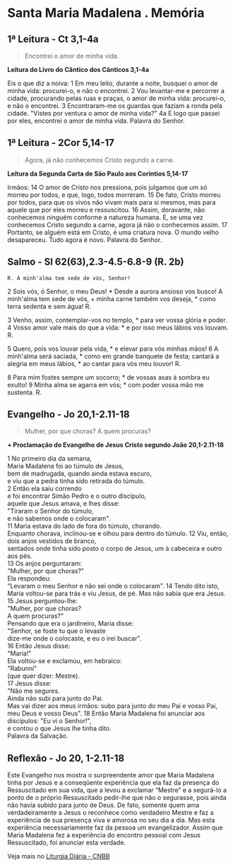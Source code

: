 # Santa Maria Madalena . Memória

## 1ª Leitura - Ct 3,1-4a

> Encontrei o amor de minha vida.

**Leitura do Livro do Cântico dos Cânticos 3,1-4a**

Eis o que diz a noiva: 
1 Em meu leito, durante a noite, 
 busquei o amor de minha vida: 
 procurei-o, e não o encontrei. 
2 Vou levantar-me e percorrer a cidade, 
 procurando pelas ruas e praças, 
 o amor de minha vida: 
 procurei-o, e não o encontrei. 
3 Encontraram-me os guardas 
 que faziam a ronda pela cidade. 
 "Vistes por ventura o amor de minha vida?" 
4a E logo que passei por eles, 
 encontrei o amor de minha vida. 
 Palavra do Senhor.

## 1ª Leitura - 2Cor 5,14-17

> Agora, já não conhecemos Cristo segundo a carne.

**Leitura da Segunda Carta de São Paulo aos Coríntios 5,14-17**

Irmãos:  14 O amor de Cristo nos pressiona,   pois julgamos que um só morreu por todos,   e que, logo, todos morreram.  15 De fato, Cristo morreu por todos,   para que os vivos não vivam mais para si mesmos,   mas para aquele que por eles morreu e ressuscitou.  16 Assim, doravante, não conhecemos ninguém   conforme a natureza humana.   E, se uma vez conhecemos Cristo segundo a carne,   agora já não o conhecemos assim.  17 Portanto, se alguém está em Cristo,   é uma criatura nova.   O mundo velho desapareceu.   Tudo agora é novo.   Palavra do Senhor.

## Salmo - Sl 62(63),2.3-4.5-6.8-9 (R. 2b)

`R. A minh'alma tem sede de vós, Senhor!`

2 Sois vós, ó Senhor, o meu Deus! * 
 Desde a aurora ansioso vos busco! 
 A minh'alma tem sede de vós, + 
 minha carne também vos deseja, * 
 como terra sedenta e sem água! R. 
 
3 Venho, assim, contemplar-vos no templo, * 
 para ver vossa glória e poder. 
4 Vosso amor vale mais do que a vida: * 
 e por isso meus lábios vos louvam. R. 
 
5 Quero, pois vos louvar pela vida, * 
 e elevar para vós minhas mãos! 
6 A minh'alma será saciada, * 
 como em grande banquete de festa; 
 cantará a alegria em meus lábios, * 
 ao cantar para vós meu louvor! R. 
 
8 Para mim fostes sempre um socorro; * 
 de vossas asas à sombra eu exulto! 
9 Minha alma se agarra em vós; * 
 com poder vossa mão me sustenta. R.

## Evangelho - Jo 20,1-2.11-18

> Mulher, por que choras? A quem procuras?

**+ Proclamação do Evangelho de Jesus Cristo segundo João 20,1-2.11-18**

1 No primeiro dia da semana,  
 Maria Madalena foi ao túmulo de Jesus,  
 bem de madrugada, quando ainda estava escuro,  
 e viu que a pedra tinha sido retirada do túmulo.  
2 Então ela saiu correndo  
 e foi encontrar Simão Pedro e o outro discípulo,  
 aquele que Jesus amava, 
 e lhes disse:  
 "Tiraram o Senhor do túmulo,  
 e não sabemos onde o colocaram".  
11 Maria estava do lado de fora do túmulo, chorando.  
 Enquanto chorava, 
 inclinou-se e olhou para dentro do túmulo. 
12 Viu, então, dois anjos vestidos de branco,  
 sentados onde tinha sido posto o corpo de Jesus, 
 um à cabeceira e outro aos pés.  
13 Os anjos perguntaram:  
 "Mulher, por que choras?"  
 Ela respondeu:  
 "Levaram o meu Senhor e não sei onde o colocaram". 
14 Tendo dito isto,  
 Maria voltou-se para trás e viu Jesus, de pé. 
 Mas não sabia que era Jesus.  
15 Jesus perguntou-lhe:  
 "Mulher, por que choras?  
 A quem procuras?"  
 Pensando que era o jardineiro, Maria disse:  
 "Senhor, se foste tu que o levaste  
 dize-me onde o colocaste, e eu o irei buscar".  
16 Então Jesus disse:  
 "Maria!"  
 Ela voltou-se e exclamou, em hebraico:  
 "Rabunni"  
  (que quer dizer: Mestre).  
17 Jesus disse:  
 "Não me segures.  
 Ainda não subi para junto do Pai.  
 Mas vai dizer aos meus irmãos: 
 subo para junto do meu Pai e vosso Pai,  
 meu Deus e vosso Deus". 
18 Então Maria Madalena foi anunciar aos discípulos: 
 "Eu vi o Senhor!",  
 e contou o que Jesus lhe tinha dito.  
 Palavra da Salvação.

## Reflexão - Jo 20, 1-2.11-18

Este Evangelho nos mostra o surpreendente amor que Maria Madalena tinha por Jesus e a conseqüente experiência que ela faz da presença do Ressuscitado em sua vida, que a levou a exclamar “Mestre” e a segurá-lo a ponto de o próprio Ressuscitado pedir-lhe que não o segurasse, pois ainda não havia subido para junto de Deus. De fato, somente quem ama verdadeiramente a Jesus o reconhece como verdadeiro Mestre e faz a experiência de sua presença viva e amorosa no seu dia a dia. Mas esta experiência necessariamente faz da pessoa um evangelizador. Assim que Maria Madalena fez a experiência do encontro pessoal com Jesus Ressuscitado, foi anunciar esta verdade.

Veja mais no [Liturgia Diária - CNBB](http://liturgiadiaria.cnbb.org.br/app/user/user/UserView.php?ano=2016&mes=7&dia=22)